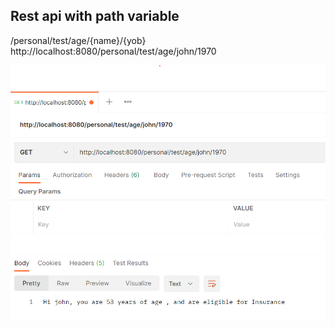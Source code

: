 ## Rest api with path variable
/personal/test/age/{name}/{yob}
http://localhost:8080/personal/test/age/john/1970


![Alt text](image.png)


